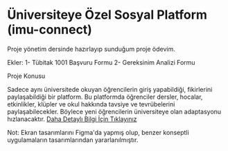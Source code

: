 # Üniversiteye Özel Sosyal Platform (imu-connect)

Proje yönetim dersinde hazırlayıp sunduğum proje ödevim.

Ekler:
1- Tübitak 1001 Başvuru Formu
2- Gereksinim Analizi Formu

Proje Konusu

Sadece aynı üniversitede okuyan öğrencilerin giriş yapabildiği, fikirlerini paylaşabildiği bir platform. Bu platformda öğrenciler dersler, hocalar, etkinlikler, klüpler ve okul hakkında tavsiye ve tevrübelerini paylaşabilecekler. Böylece yeni öğrencilerin üniversiteye olan adaptasyonu hızlanacaktır. [Daha Detaylı Bilgi İçin Tıklayınız]([https://pages.github.com/](https://github.com/2nahan/imu-connect/blob/main/%C3%9Cniversiteye%20%C3%96zel%20Sosyal%20Platform.pdf)https://github.com/2nahan/imu-connect/blob/main/%C3%9Cniversiteye%20%C3%96zel%20Sosyal%20Platform.pdf)

Not: Ekran tasarımlarını Figma'da yapmış olup, benzer konseptli uygulamaların tasarımlarından yararlanılmıştır.
